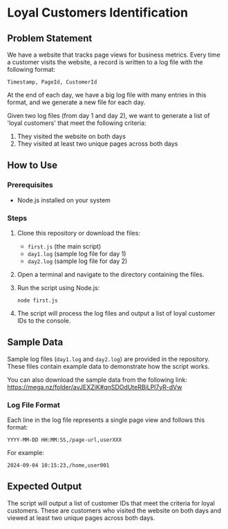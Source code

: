 # Loyal Customers Identification

## Problem Statement

We have a website that tracks page views for business metrics. Every time a customer visits the website, a record is written to a log file with the following format:

```
Timestamp, PageId, CustomerId
```

At the end of each day, we have a big log file with many entries in this format, and we generate a new file for each day.

Given two log files (from day 1 and day 2), we want to generate a list of 'loyal customers' that meet the following criteria:

1. They visited the website on both days
2. They visited at least two unique pages across both days

## How to Use

### Prerequisites

- Node.js installed on your system

### Steps

1. Clone this repository or download the files:

   - `first.js` (the main script)
   - `day1.log` (sample log file for day 1)
   - `day2.log` (sample log file for day 2)

2. Open a terminal and navigate to the directory containing the files.

3. Run the script using Node.js:

   ```
   node first.js
   ```

4. The script will process the log files and output a list of loyal customer IDs to the console.

## Sample Data

Sample log files (`day1.log` and `day2.log`) are provided in the repository. These files contain example data to demonstrate how the script works.

You can also download the sample data from the following link:
https://mega.nz/folder/avJEXZiK#qnSDOdUteRBjLPl7yR-dVw

### Log File Format

Each line in the log file represents a single page view and follows this format:

```
YYYY-MM-DD HH:MM:SS,/page-url,userXXX
```

For example:

```
2024-09-04 10:15:23,/home,user001
```

## Expected Output

The script will output a list of customer IDs that meet the criteria for loyal customers. These are customers who visited the website on both days and viewed at least two unique pages across both days.

